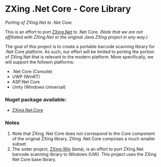 # ZXing .Net Core - Core Library
_Porting of ZXing.Net to .Net Core._


This is an effort to port [ZXing.Net](http://zxingnet.codeplex.com/) to .Net Core. _(Note that we are not affiliated with ZXing.Net or the original Java ZXing project in any way.)_

The goal of this project is to create a portable barcode scanning library for .Net Core platform. As such, our effort will be limited to porting the portion of ZXing.Net that is relevant to the modern platform. More specifically, we will support the followin platforms:

* .Net Core (Console)
* UWP (WinRT)
* ASP.Net Core
* Unity (Windows Universal)



### Nuget package available: 

* [ZXing.Net.Core](https://www.nuget.org/packages/ZXing.Net.Core/)


### Notes

1. Note that ZXing .Net Core does not correspond to the Core component of the original ZXing library. ZXing .Net Core comprises a much smaller subset.
1. The sister project, [ZXing.Win](https://github.com/zxingwin/core) (beta), is an effort to port ZXing.Net barcode scanning library to Windows (UW). This project uses the ZXing Net Core base library.





